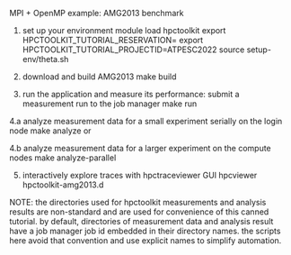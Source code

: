 MPI + OpenMP example: AMG2013 benchmark

1. set up your environment
	module load hpctoolkit
        export HPCTOOLKIT_TUTORIAL_RESERVATION=<queue name>
        export HPCTOOLKIT_TUTORIAL_PROJECTID=ATPESC2022
	source setup-env/theta.sh

2. download and build AMG2013
	make build

3. run the application and measure its performance: submit a measurement run to the job manager
	make run

4.a analyze measurement data for a small experiment serially on the login node
	make analyze 
or

4.b analyze measurement data for a larger experiment on the compute nodes
	make analyze-parallel

5. interactively explore traces with hpctraceviewer GUI
   	hpcviewer hpctoolkit-amg2013.d

NOTE: the directories used for hpctoolkit measurements and analysis results are non-standard
      and are used for convenience of this canned tutorial. by default, directories of 
      measurement data and analysis result have a job manager job id embedded in their
      directory names. the scripts here avoid that convention and use explicit names to 
      simplify automation. 
